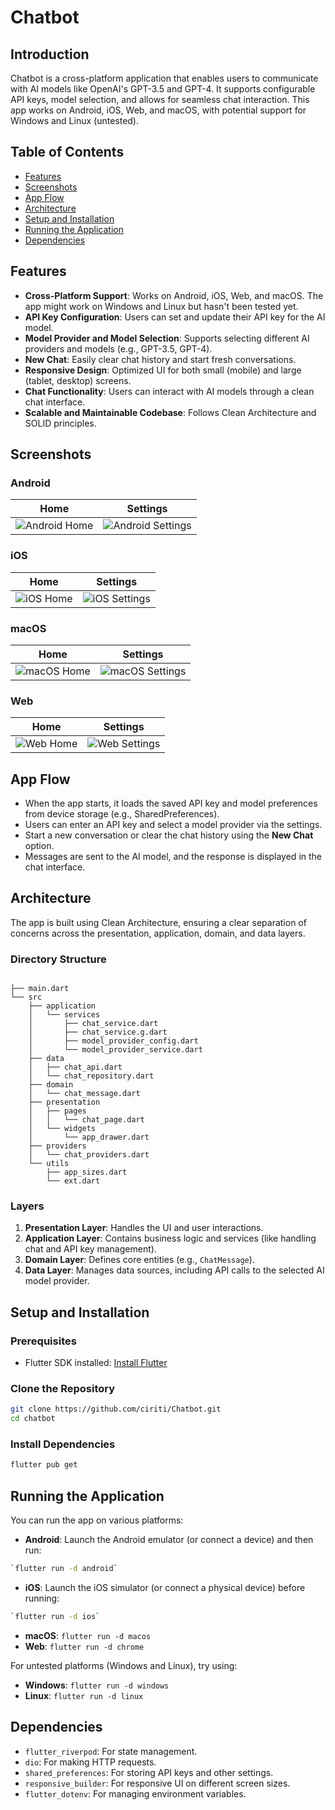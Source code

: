 # Chatbot

## Introduction

Chatbot is a cross-platform application that enables users to communicate with AI models like OpenAI's GPT-3.5 and GPT-4. It supports configurable API keys, model selection, and allows for seamless chat interaction. This app works on Android, iOS, Web, and macOS, with potential support for Windows and Linux (untested).

## Table of Contents

- [Features](#features)
- [Screenshots](#screenshots)
- [App Flow](#app-flow)
- [Architecture](#architecture)
- [Setup and Installation](#setup-and-installation)
- [Running the Application](#running-the-application)
- [Dependencies](#dependencies)

## Features

- **Cross-Platform Support**: Works on Android, iOS, Web, and macOS. The app might work on Windows and Linux but hasn't been tested yet.
- **API Key Configuration**: Users can set and update their API key for the AI model.
- **Model Provider and Model Selection**: Supports selecting different AI providers and models (e.g., GPT-3.5, GPT-4).
- **New Chat**: Easily clear chat history and start fresh conversations.
- **Responsive Design**: Optimized UI for both small (mobile) and large (tablet, desktop) screens.
- **Chat Functionality**: Users can interact with AI models through a clean chat interface.
- **Scalable and Maintainable Codebase**: Follows Clean Architecture and SOLID principles.

## Screenshots

### Android

|                 Home                  |                   Settings                    |
| :-----------------------------------: | :-------------------------------------------: |
| ![Android Home](art/android-home.png) | ![Android Settings](art/android-settings.png) |

### iOS

|             Home              |               Settings                |
| :---------------------------: | :-----------------------------------: |
| ![iOS Home](art/ios-home.png) | ![iOS Settings](art/ios-settings.png) |

### macOS

|               Home                |                 Settings                  |
| :-------------------------------: | :---------------------------------------: |
| ![macOS Home](art/macOs-home.png) | ![macOS Settings](art/macOs-settings.png) |

### Web

|             Home              |               Settings                |
| :---------------------------: | :-----------------------------------: |
| ![Web Home](art/web-home.png) | ![Web Settings](art/web-settings.png) |

## App Flow

- When the app starts, it loads the saved API key and model preferences from device storage (e.g., SharedPreferences).
- Users can enter an API key and select a model provider via the settings.
- Start a new conversation or clear the chat history using the **New Chat** option.
- Messages are sent to the AI model, and the response is displayed in the chat interface.

## Architecture

The app is built using Clean Architecture, ensuring a clear separation of concerns across the presentation, application, domain, and data layers.

### Directory Structure

```

├── main.dart
└── src
    ├── application
    │   └── services
    │       ├── chat_service.dart
    │       ├── chat_service.g.dart
    │       ├── model_provider_config.dart
    │       └── model_provider_service.dart
    ├── data
    │   ├── chat_api.dart
    │   └── chat_repository.dart
    ├── domain
    │   └── chat_message.dart
    ├── presentation
    │   ├── pages
    │   │   └── chat_page.dart
    │   └── widgets
    │       └── app_drawer.dart
    ├── providers
    │   └── chat_providers.dart
    └── utils
        ├── app_sizes.dart
        └── ext.dart
```

### Layers

1. **Presentation Layer**: Handles the UI and user interactions.
2. **Application Layer**: Contains business logic and services (like handling chat and API key management).
3. **Domain Layer**: Defines core entities (e.g., `ChatMessage`).
4. **Data Layer**: Manages data sources, including API calls to the selected AI model provider.

## Setup and Installation

### Prerequisites

- Flutter SDK installed: [Install Flutter](https://flutter.dev/docs/get-started/install)

### Clone the Repository

```sh
git clone https://github.com/ciriti/Chatbot.git
cd chatbot
```

### Install Dependencies

```sh
flutter pub get
```

## Running the Application

You can run the app on various platforms:

- **Android**: Launch the Android emulator (or connect a device) and then run:

```bash
`flutter run -d android`
```

- **iOS**: Launch the iOS simulator (or connect a physical device) before running:

```bash
`flutter run -d ios`
```

- **macOS**: `flutter run -d macos`
- **Web**: `flutter run -d chrome`

For untested platforms (Windows and Linux), try using:

- **Windows**: `flutter run -d windows`
- **Linux**: `flutter run -d linux`

## Dependencies

- `flutter_riverpod`: For state management.
- `dio`: For making HTTP requests.
- `shared_preferences`: For storing API keys and other settings.
- `responsive_builder`: For responsive UI on different screen sizes.
- `flutter_dotenv`: For managing environment variables.
